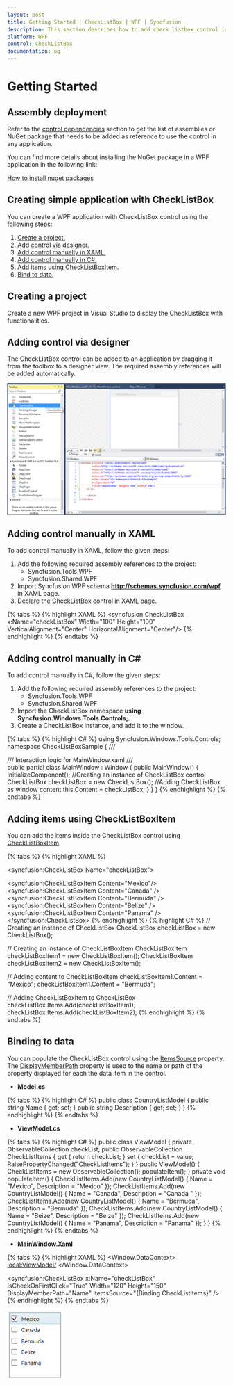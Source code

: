 ```yaml
---
layout: post
title: Getting Started | CheckListBox | WPF | Syncfusion
description: This section describes how to add check listbox control into wpf application and its basic features.
platform: WPF
control: CheckListBox
documentation: ug
---
```


# Getting Started

## Assembly deployment

Refer to the [control dependencies](https://help.syncfusion.com/wpf/control-dependencies#checklistbox) section to get the list of assemblies or NuGet package that needs to be added as reference to use the control in any application.

You can find more details about installing the NuGet package in a WPF application in the following link: 

[How to install nuget packages](https://help.syncfusion.com/wpf/nuget-packages)

## Creating simple application with CheckListBox

You can create a WPF application with CheckListBox control using the following steps:

1.	[Create a project.](#creating-a-project)
2.	[Add control via designer.](#adding-control-via-designer)
3.	[Add control manually in XAML.](#adding-control-manually-in-xaml)
4.	[Add control manually in C#.](#adding-control-manually-in-c)
5.	[Add items using CheckListBoxItem.](#adding-items-using-checklistboxitem)
6.	[Bind to data.](#binding-to-data)

## Creating a project

Create a new WPF project in Visual Studio to display the CheckListBox with functionalities.

## Adding control via designer

The CheckListBox control can be added to an application by dragging it from the toolbox to a designer view. The required assembly references will be added automatically.

![wpf check list box control added by designer](Getting-Started_images/wpf-checklistbox-control-added-by-designer.png)
 
## Adding control manually in XAML

To add control manually in XAML, follow the given steps:

1.	Add the following required assembly references to the project:
    * Syncfusion.Tools.WPF
    * Syncfusion.Shared.WPF 
2.	Import Syncfusion WPF schema **http://schemas.syncfusion.com/wpf** in XAML page.
3.	Declare the CheckListBox control in XAML page.

{% tabs %}
{% highlight XAML %}
<Window xmlns="http://schemas.microsoft.com/winfx/2006/xaml/presentation"
        xmlns:x="http://schemas.microsoft.com/winfx/2006/xaml"
        xmlns:syncfusion="http://schemas.syncfusion.com/wpf" 
        x:Class="CheckListBoxSample.MainWindow"
        Title="CheckListBox Sample" Height="350" Width="525">
    <Grid>
        <!--Adding CheckListBox control -->
        <syncfusion:CheckListBox x:Name="checkListBox" Width="100" Height="100" VerticalAlignment="Center" HorizontalAlignment="Center"/>
    </Grid>
</Window>
{% endhighlight %}
{% endtabs %}

## Adding control manually in C#

To add control manually in C#, follow the given steps:

1.	Add the following required assembly references to the project:
    * Syncfusion.Tools.WPF
    * Syncfusion.Shared.WPF 
2.	Import the CheckListBox namespace **using Syncfusion.Windows.Tools.Controls;**.
3.	Create a CheckListBox instance, and add it to the window.

{% tabs %}
{% highlight C# %}
using Syncfusion.Windows.Tools.Controls;
namespace CheckListBoxSample
{
    /// <summary>
    /// Interaction logic for MainWindow.xaml
    /// </summary>
    public partial class MainWindow : Window
    {
        public MainWindow()
        {
			InitializeComponent();
			//Creating an instance of CheckListBox control
			CheckListBox checkListBox = new CheckListBox();
			//Adding CheckListBox as window content
			this.Content = checkListBox;
        }
    } 
}
{% endhighlight %}
{% endtabs %}

## Adding items using CheckListBoxItem

You can add the items inside the CheckListBox control using [CheckListBoxItem](https://help.syncfusion.com/cr/wpf/Syncfusion.Tools.Wpf~Syncfusion.Windows.Tools.Controls.CheckListBoxItem.html).

{% tabs %}
{% highlight XAML %}
<!-- Adding CheckListBox -->
<syncfusion:CheckListBox Name="checkListBox">
<!-- Adding CheckListBox items -->
<syncfusion:CheckListBoxItem Content="Mexico"/> 
<syncfusion:CheckListBoxItem Content="Canada" /> 
<syncfusion:CheckListBoxItem Content="Bermuda" />
<syncfusion:CheckListBoxItem Content="Belize" />
<syncfusion:CheckListBoxItem Content="Panama" />
</syncfusion:CheckListBox>
{% endhighlight %}
{% highlight C# %}
// Creating an instance of CheckListBox
CheckListBox checkListBox = new CheckListBox();

// Creating an instance of CheckListBoxItem
CheckListBoxItem checkListBoxItem1 = new CheckListBoxItem();
CheckListBoxItem checkListBoxItem2 = new CheckListBoxItem();

// Adding content to CheckListBoxItem
checkListBoxItem1.Content = "Mexico";
checkListBoxItem1.Content = "Bermuda";

// Adding CheckListBoxItem to CheckListBox
checkListBox.Items.Add(checkListBoxItem1); 
checkListBox.Items.Add(checkListBoxItem2); 
{% endhighlight %}
{% endtabs %}

## Binding to data

You can populate the CheckListBox control using the [ItemsSource](https://docs.microsoft.com/en-us/dotnet/api/system.windows.controls.itemscontrol.itemssourceproperty?view=netframework-4.7.2) property. The [DisplayMemberPath](https://docs.microsoft.com/en-us/uwp/api/windows.ui.xaml.controls.itemscontrol.displaymemberpath) property is used to the name or path of the property displayed for each the data item in the control.

* **Model.cs**

{% tabs %}
{% highlight C# %}
public class CountryListModel
{
	public string Name { get; set; }
	public string Description { get; set; }
}
{% endhighlight %}
{% endtabs %}


* **ViewModel.cs**

{% tabs %}
{% highlight C# %}
public class ViewModel
{
	private ObservableCollection<CountryListModel> checkList;
	public ObservableCollection<CountryListModel> CheckListItems
	{
		get
		{
			return checkList;
		}
		set
		{
			checkList = value;
			RaisePropertyChanged("CheckListItems");
		}
	}
	public ViewModel()
	{
		CheckListItems = new ObservableCollection<CountryListModel>();
		populateItem();
	}
	private void populateItem()
	{
		CheckListItems.Add(new CountryListModel() { Name = "Mexico", Description = "Mexico" });
		CheckListItems.Add(new CountryListModel() { Name = "Canada", Description = "Canada " });
		CheckListItems.Add(new CountryListModel() { Name = "Bermuda", Description = "Bermuda" });
		CheckListItems.Add(new CountryListModel() { Name = "Beize", Description = "Beize" });
		CheckListItems.Add(new CountryListModel() { Name = "Panama", Description = "Panama" });
	}
}
{% endhighlight %}
{% endtabs %}

* **MainWindow.Xaml**

{% tabs %}
{% highlight XAML %}
<Window.DataContext>
    <local:ViewModel/>
</Window.DataContext>

<!--Adding CheckListBox control -->
<syncfusion:CheckListBox x:Name="checkListBox" IsCheckOnFirstClick="True" Width="120" Height="150" DisplayMemberPath="Name" ItemsSource="{Binding CheckListItems}" />
{% endhighlight %}
{% endtabs %}
 
![wpf check list box items](Getting-Started_images/wpf-checklistbox-control-items.png)
